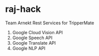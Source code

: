 # raj-hack
Team Arnekt Rest Services for TripperMate

1. Google Cloud Vision API
2. Google Speech API
3. Google Translate API
4. Google NLP API
